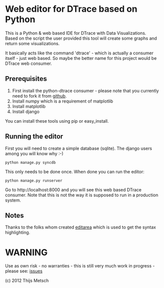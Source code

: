 Web editor for DTrace based on Python
==============

This is a Python &amp; web based IDE for DTrace with Data Visualizations. Based
on the script the user provided this tool will create some graphs and return
some visualizations.

It basically acts like the command 'dtrace' - which is actually a consumer
itself - just web based. So maybe the better name for this project would be 
DTrace web consumer.

Prerequisites
-------------

 1. First install the python-dtrace consumer - please note that you currently
    need to fork it from [github](https://github.com/tmetsch/python-dtrace).
 1. Install numpy which is a requirement of matplotlib
 1. Install matplotlib
 1. Install django

You can install these tools using pip or easy_install.

Running the editor
------------------

First you will need to create a simple database (sqlite). The django users
among you will know why :-)

    python manage.py syncdb

This only needs to be done once. When done you can run the editor:

    python manage.py runserver

Go to http://localhost:8000 and you will see this web based DTrace consumer.
Note that this is not the way it is supposed to run in a production system.

Notes
-----

Thanks to the folks whom created [editarea](http://www.cdolivet.com/editarea/)
which is used to get the syntax highlighting.

WARNING
=======
Use as own risk - no warranties - this is still very much work in progress -
please see: [issues](https://github.com/tmetsch/dtrace-web-ide/issues 'Issues')

(c) 2012 Thijs Metsch
